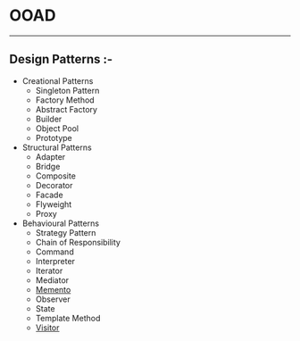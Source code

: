 # OOAD
***
## Design Patterns :-
-	Creational Patterns
	-	Singleton Pattern
	-	Factory Method
	-	Abstract Factory
	-	Builder
	-	Object Pool
	-	Prototype
-	Structural Patterns
	-	Adapter
	-	Bridge
	-	Composite
	-	Decorator
	-	Facade
	-	Flyweight
	-	Proxy
-	Behavioural Patterns
	-	Strategy Pattern
	-	Chain of Responsibility
	-	Command
	-	Interpreter
	-	Iterator
	-	Mediator
	-	[Memento](MementoDesignPattern.md)
	-	Observer
	-	State
	-	Template Method
	-	[Visitor](VisitorDesignPattern.md)